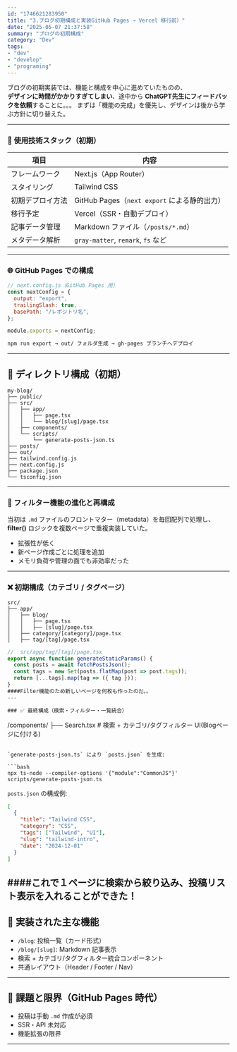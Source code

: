 ```yaml
---
id: "1746621283950"
title: "3.ブログ初期構成と実装GitHub Pages → Vercel 移行前）"
date: "2025-05-07 21:37:58"
summary: "ブログの初期構成"
category: "Dev"
tags:
- "dev"
- "develop"
- "programing"
---
```



ブログの初期実装では、機能と構成を中心に進めていたものの、  
**デザインに時間がかかりすぎてしまい**、途中から **ChatGPT先生にフィードバックを依頼**することに。。。
まずは「機能の完成」を優先し、デザインは後から学ぶ方針に切り替えた。

---

### 🔧 使用技術スタック（初期）

| 項目               | 内容 |
|--------------------|------|
| フレームワーク       | Next.js（App Router） |
| スタイリング         | Tailwind CSS |
| 初期デプロイ方法     | GitHub Pages（`next export` による静的出力） |
| 移行予定             | Vercel（SSR・自動デプロイ） |
| 記事データ管理       | Markdown ファイル（`/posts/*.md`） |
| メタデータ解析       | `gray-matter`, `remark`, `fs` など |

---

### 🌐 GitHub Pages での構成

```js
// next.config.js（GitHub Pages 用）
const nextConfig = {
  output: "export",
  trailingSlash: true,
  basePath: "/レポジトリ名",
};

module.exports = nextConfig;
```

```bash
npm run export → out/ フォルダ生成 → gh-pages ブランチへデプロイ
```

---

## 📁 ディレクトリ構成（初期）

```
my-blog/
├── public/
├── src/
│   ├── app/
│   │   ├── page.tsx
│   │   └── blog/[slug]/page.tsx
│   ├── components/
│   └── scripts/
│       └── generate-posts-json.ts
├── posts/
├── out/
├── tailwind.config.js
├── next.config.js
├── package.json
└── tsconfig.json
```

---

### 🧠 フィルター機能の進化と再構成

当初は `.md` ファイルのフロントマター（metadata）を毎回配列で処理し、  
**filter()** ロジックを複数ページで重複実装していた。  
- 拡張性が低く  
- 新ページ作成ごとに処理を追加  
- メモリ負荷や管理の面でも非効率だった

---

### ❌ 初期構成（カテゴリ / タグページ）

```
src/
├── app/
│   ├── blog/
│   │   ├── page.tsx
│   │   ├── [slug]/page.tsx
│   ├── category/[category]/page.tsx
│   ├── tag/[tag]/page.tsx
```

```ts
//  src/app/tag/[tag]/page.tsx
export async function generateStaticParams() {
  const posts = await fetchPostsJson();
  const tags = new Set(posts.flatMap(post => post.tags));
  return [...tags].map(tag => ({ tag }));
}
####Filter機能のため新しいページを何枚も作ったのだ。。
---

### ✅ 最終構成（検索・フィルター・一覧統合）

```
/components/
├── Search.tsx   # 検索 + カテゴリ/タグフィルター UI(Blogページに付ける)

```

`generate-posts-json.ts` により `posts.json` を生成:

```bash
npx ts-node --compiler-options '{"module":"CommonJS"}' scripts/generate-posts-json.ts
```

`posts.json` の構成例:

```json
[
  {
    "title": "Tailwind CSS",
    "category": "CSS",
    "tags": ["Tailwind", "UI"],
    "slug": "tailwind-intro",
    "date": "2024-12-01"
  }
]
```
####これで１ページに検索から絞り込み、投稿リスト表示を入れることができた！
---

## 📄 実装された主な機能

- `/blog`: 投稿一覧（カード形式）
- `/blog/[slug]`: Markdown 記事表示
- 検索 + カテゴリ/タグフィルター統合コンポーネント
- 共通レイアウト（Header / Footer / Nav）

---

## 🚧 課題と限界（GitHub Pages 時代）

- 投稿は手動 `.md` 作成が必須
- SSR・API 未対応
- 機能拡張の限界

---
